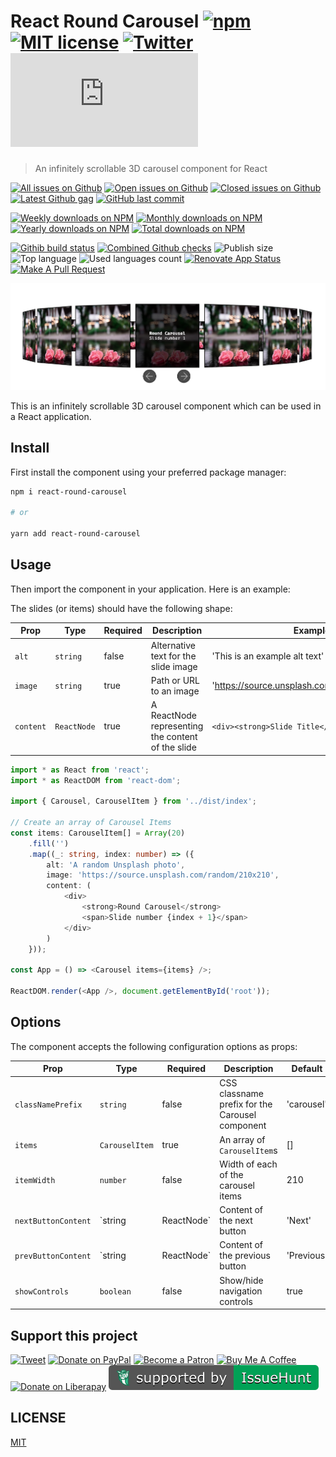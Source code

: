 # React Round Carousel [![npm][npm-version-img]][npm-version-url] [![MIT license][license-img]][license-url] [![Twitter][twitter-img]][twitter-url] [![Analytics][analytics-img]][analytics-url]

> An infinitely scrollable 3D carousel component for React

[![All issues on Github][github-issues-img]][github-issues-url]
[![Open issues on Github][github-open-issues-img]][github-open-issues-url]
[![Closed issues on Github][github-closed-issues-img]][github-closed-issues-url]
[![Latest Github gag][github-tag-img]][github-tag-url]
[![GitHub last commit][last-commit-img]][last-commit-url]

[![Weekly downloads on NPM][npm-downloads-weekly-img]][npm-url]
[![Monthly downloads on NPM][npm-downloads-monthly-img]][npm-url]
[![Yearly downloads on NPM][npm-downloads-yearly-img]][npm-url]
[![Total downloads on NPM][npm-downloads-total-img]][npm-url]

[![Githib build status][github-status-img]][github-status-url]
[![Combined Github checks][github-checks-img]][github-checks-url]
![Publish size][publish-size-img]
![Top language][github-top-language-img]
![Used languages count][github-languages-img]
[![Renovate App Status][renovateapp-img]][renovateapp-url]
[![Make A Pull Request][prs-welcome-img]][prs-welcome-url]

[![Demo](https://raw.githubusercontent.com/scriptex/react-round-carousel/master/screenshot.png)](https://react-round-carousel.vercel.app/)

This is an infinitely scrollable 3D carousel component which can be used in a React application.

## Install

First install the component using your preferred package manager:

```sh
npm i react-round-carousel

# or

yarn add react-round-carousel
```

## Usage

Then import the component in your application. Here is an example:

The slides (or items) should have the following shape:

| Prop      | Type        | Required | Description                                       | Example                                      |
| --------- | ----------- | -------- | ------------------------------------------------- | -------------------------------------------- |
| `alt`     | `string`    | false    | Alternative text for the slide image              | 'This is an example alt text'                |
| `image`   | `string`    | true     | Path or URL to an image                           | 'https://source.unsplash.com/random/210x210' |
| `content` | `ReactNode` | true     | A ReactNode representing the content of the slide | `<div><strong>Slide Title</strong></div>`    |

```typescript
import * as React from 'react';
import * as ReactDOM from 'react-dom';

import { Carousel, CarouselItem } from '../dist/index';

// Create an array of Carousel Items
const items: CarouselItem[] = Array(20)
	.fill('')
	.map((_: string, index: number) => ({
		alt: 'A random Unsplash photo',
		image: 'https://source.unsplash.com/random/210x210',
		content: (
			<div>
				<strong>Round Carousel</strong>
				<span>Slide number {index + 1}</span>
			</div>
		)
	}));

const App = () => <Carousel items={items} />;

ReactDOM.render(<App />, document.getElementById('root'));
```

## Options

The component accepts the following configuration options as props:

| Prop                | Type           | Required   | Description                                     | Default    |
| ------------------- | -------------- | ---------- | ----------------------------------------------- | ---------- |
| `classNamePrefix`   | `string`       | false      | CSS classname prefix for the Carousel component | 'carousel' |
| `items`             | `CarouselItem` | true       | An array of `CarouselItem`s                     | []         |
| `itemWidth`         | `number`       | false      | Width of each of the carousel items             | 210        |
| `nextButtonContent` | `string        | ReactNode` | Content of the next button                      | 'Next'     |
| `prevButtonContent` | `string        | ReactNode` | Content of the previous button                  | 'Previous' |
| `showControls`      | `boolean`      | false      | Show/hide navigation controls                   | true       |

## Support this project

[![Tweet][tweet-img]][tweet-url]
[![Donate on PayPal][paypal-img]][paypal-url]
[![Become a Patron][patreon-img]][patreon-url]
[![Buy Me A Coffee][ko-fi-img]][ko-fi-url]
[![Donate on Liberapay][liberapay-img]][liberapay-url]
[![Donate on Issuehunt][issuehunt-img]][issuehunt-url]

## LICENSE

[MIT][license-url]

[npm-version-img]: https://badgen.net/npm/v/react-round-carousel?icon=npm
[npm-version-url]: https://www.npmjs.com/package/react-round-carousel
[license-img]: https://badgen.net/npm/license/react-round-carousel
[license-url]: https://github.com/scriptex/react-round-carousel/blob/master/LICENSE
[twitter-url]: https://twitter.com/scriptexbg
[twitter-img]: https://badgen.net/twitter/follow/scriptexbg?icon=twitter&color=1da1f2&cache=300
[github-tag-img]: https://badgen.net/github/tag/scriptex/react-round-carousel?icon=github
[github-tag-url]: https://github.com/scriptex/react-round-carousel/releases/latest
[github-checks-img]: https://badgen.net/github/checks/scriptex/react-round-carousel?icon=github
[github-checks-url]: https://github.com/scriptex/react-round-carousel
[github-issues-img]: https://badgen.net/github/issues/scriptex/react-round-carousel?icon=github
[github-issues-url]: https://github.com/scriptex/react-round-carousel/issues
[github-open-issues-img]: https://badgen.net/github/open-issues/scriptex/react-round-carousel?icon=github
[github-open-issues-url]: https://github.com/scriptex/react-round-carousel/issues?q=is%3Aopen+is%3Aissue
[github-closed-issues-img]: https://badgen.net/github/closed-issues/scriptex/react-round-carousel?icon=github
[github-closed-issues-url]: https://github.com/scriptex/react-round-carousel/issues?q=is%3Aissue+is%3Aclosed
[last-commit-img]: https://badgen.net/github/last-commit/scriptex/react-round-carousel?icon=github
[last-commit-url]: https://github.com/scriptex/react-round-carousel/commits/master
[analytics-img]: https://ga-beacon.appspot.com/UA-83446952-1/github.com/scriptex/react-round-carousel/README.md
[analytics-url]: https://github.com/scriptex/react-round-carousel/
[npm-downloads-weekly-img]: https://badgen.net/npm/dw/react-round-carousel?icon=npm
[npm-downloads-monthly-img]: https://badgen.net/npm/dm/react-round-carousel?icon=npm
[npm-downloads-yearly-img]: https://badgen.net/npm/dy/react-round-carousel?icon=npm
[npm-downloads-total-img]: https://badgen.net/npm/dt/react-round-carousel?icon=npm
[npm-url]: https://www.npmjs.com/package/react-round-carousel
[tweet-img]: https://img.shields.io/badge/Tweet-Share_this_repository-blue.svg?style=flat-square&logo=twitter&color=38A1F3
[tweet-url]: https://twitter.com/intent/tweet?text=Checkout%20this%20awesome%20software%20project%3A&url=https%3A%2F%2Fgithub.com%2Fscriptex%2Freact-round-carousel&via=scriptexbg&hashtags=software%2Cgithub%2Ccode%2Cawesome
[paypal-img]: https://img.shields.io/badge/Donate-Support_me_on_PayPal-blue.svg?style=flat-square&logo=paypal&color=222d65
[paypal-url]: https://www.paypal.me/scriptex
[patreon-img]: https://img.shields.io/badge/Become_Patron-Support_me_on_Patreon-blue.svg?style=flat-square&logo=patreon&color=e64413
[patreon-url]: https://www.patreon.com/atanas
[ko-fi-img]: https://img.shields.io/badge/Donate-Buy%20me%20a%20coffee-yellow.svg?logo=ko-fi
[ko-fi-url]: https://ko-fi.com/scriptex
[liberapay-img]: https://img.shields.io/liberapay/receives/scriptex.svg?logo=liberapay
[liberapay-url]: https://liberapay.com/scriptex
[issuehunt-img]: https://raw.githubusercontent.com/BoostIO/issuehunt-materials/master/v1/issuehunt-shield-v1.svg
[issuehunt-url]: https://issuehunt.io/r/scriptex/react-round-carousel
[publish-size-img]: https://badgen.net/packagephobia/publish/react-round-carousel
[renovateapp-img]: https://badgen.net/badge/renovate/enabled/green?cache=300
[renovateapp-url]: https://renovatebot.com
[prs-welcome-img]: https://badgen.net/badge/PRs/welcome/green?cache=300
[prs-welcome-url]: https://github.com/scriptex/react-round-carousel/pulls
[github-status-img]: https://badgen.net/github/status/scriptex/react-round-carousel?icon=github
[github-status-url]: https://github.com/scriptex/react-round-carousel/actions/workflows/build.yml
[github-languages-img]: https://img.shields.io/github/languages/count/scriptex/react-round-carousel
[github-top-language-img]: https://img.shields.io/github/languages/top/scriptex/react-round-carousel
